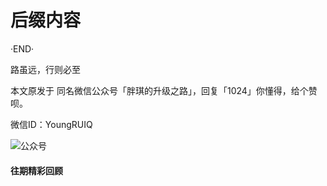 # 后缀内容

·END·

路虽远，行则必至

本文原发于 同名微信公众号「胖琪的升级之路」，回复「1024」你懂得，给个赞呗。

微信ID：YoungRUIQ

![公众号](http://jikelearn.cn/2019-03-13-23-32-33.png)

#### 往期精彩回顾

[]()
[]()
[]()
[]()
[]()
